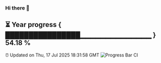 ### Hi there 👋
⏳ Year progress { ████████████████▁▁▁▁▁▁▁▁▁▁▁▁▁▁ } 54.18 %
---
⏰ Updated on Thu, 17 Jul 2025 18:31:58 GMT
![Progress Bar CI](https://github.com/liununu/liununu/workflows/Progress%20Bar%20CI/badge.svg)
